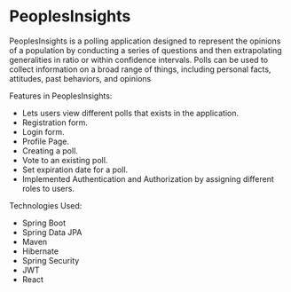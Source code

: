 # PeoplesInsights
PeoplesInsights is a polling application designed to represent the opinions of a population by conducting a series of questions and then extrapolating generalities in ratio or within confidence intervals.
Polls can be used to collect information on a broad range of things, including personal facts, attitudes, past behaviors, and opinions

Features in PeoplesInsights:
* Lets users view different polls that exists in the application.
* Registration form.
* Login form.
* Profile Page.
* Creating a poll.
* Vote to an existing poll.
* Set expiration date for a poll.
* Implemented Authentication and Authorization by assigning different roles to users.

Technologies Used:
* Spring Boot
* Spring Data JPA
* Maven
* Hibernate
* Spring Security
* JWT
* React
